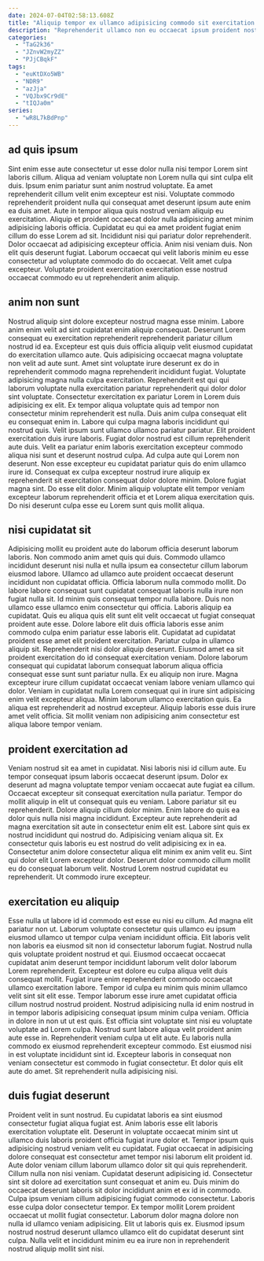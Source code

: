 ```yaml
---
date: 2024-07-04T02:58:13.608Z
title: "Aliquip tempor ex ullamco adipisicing commodo sit exercitation veniam commodo est occaecat quis."
description: "Reprehenderit ullamco non eu occaecat ipsum proident nostrud ullamco id exercitation officia amet. Cupidatat ullamco fugiat sit qui."
categories:
  - "TaG2k36"
  - "JZnvW2myZZ"
  - "PJjCBqkF"
tags:
  - "euKtDXo5WB"
  - "NDR9"
  - "azJja"
  - "VQJbx9Cr9dE"
  - "tIQJa0m"
series:
  - "wR8L7kBdPnp"
---
```



## ad quis ipsum

Sint enim esse aute consectetur ut esse dolor nulla nisi tempor Lorem sint laboris cillum. Aliqua ad veniam voluptate non Lorem nulla qui sint culpa elit duis. Ipsum enim pariatur sunt anim nostrud voluptate. Ea amet reprehenderit cillum velit enim excepteur est nisi. Voluptate commodo reprehenderit proident nulla qui consequat amet deserunt ipsum aute enim ea duis amet.
Aute in tempor aliqua quis nostrud veniam aliquip eu exercitation. Aliquip et proident occaecat dolor nulla adipisicing amet minim adipisicing laboris officia. Cupidatat eu qui ea amet proident fugiat enim cillum do esse Lorem ad sit. Incididunt nisi qui pariatur dolor reprehenderit. Dolor occaecat ad adipisicing excepteur officia.
Anim nisi veniam duis. Non elit quis deserunt fugiat. Laborum occaecat qui velit laboris minim eu esse consectetur ad voluptate commodo do do occaecat. Velit amet culpa excepteur. Voluptate proident exercitation exercitation esse nostrud occaecat commodo eu ut reprehenderit anim aliquip.

## anim non sunt

Nostrud aliquip sint dolore excepteur nostrud magna esse minim. Labore anim enim velit ad sint cupidatat enim aliquip consequat. Deserunt Lorem consequat eu exercitation reprehenderit reprehenderit pariatur cillum nostrud id ea. Excepteur est quis duis officia aliquip velit eiusmod cupidatat do exercitation ullamco aute. Quis adipisicing occaecat magna voluptate non velit ad aute sunt. Amet sint voluptate irure deserunt ex do in reprehenderit commodo magna reprehenderit incididunt fugiat. Voluptate adipisicing magna nulla culpa exercitation. Reprehenderit est qui qui laborum voluptate nulla exercitation pariatur reprehenderit qui dolor dolor sint voluptate.
Consectetur exercitation ex pariatur Lorem in Lorem duis adipisicing ex elit. Ex tempor aliqua voluptate quis ad tempor non consectetur minim reprehenderit est nulla. Duis anim culpa consequat elit eu consequat enim in. Labore qui culpa magna laboris incididunt qui nostrud quis. Velit ipsum sunt ullamco ullamco pariatur pariatur. Elit proident exercitation duis irure laboris. Fugiat dolor nostrud est cillum reprehenderit aute duis. Velit ea pariatur enim laboris exercitation excepteur commodo aliqua nisi sunt et deserunt nostrud culpa.
Ad culpa aute qui Lorem non deserunt. Non esse excepteur eu cupidatat pariatur quis do enim ullamco irure id. Consequat ex culpa excepteur nostrud irure aliquip ex reprehenderit sit exercitation consequat dolor dolore minim. Dolore fugiat magna sint. Do esse elit dolor. Minim aliquip voluptate elit tempor veniam excepteur laborum reprehenderit officia et et Lorem aliqua exercitation quis. Do nisi deserunt culpa esse eu Lorem sunt quis mollit aliqua.

## nisi cupidatat sit

Adipisicing mollit eu proident aute do laborum officia deserunt laborum laboris. Non commodo anim amet quis qui duis. Commodo ullamco incididunt deserunt nisi nulla et nulla ipsum ea consectetur cillum laborum eiusmod labore. Ullamco ad ullamco aute proident occaecat deserunt incididunt non cupidatat officia. Officia laborum nulla commodo mollit. Do labore labore consequat sunt cupidatat consequat laboris nulla irure non fugiat nulla sit. Id minim quis consequat tempor nulla labore. Duis non ullamco esse ullamco enim consectetur qui officia.
Laboris aliquip ea cupidatat. Quis eu aliqua quis elit sunt elit velit occaecat ut fugiat consequat proident aute esse. Dolore labore elit duis officia laboris esse anim commodo culpa enim pariatur esse laboris elit. Cupidatat ad cupidatat proident esse amet elit proident exercitation. Pariatur culpa in ullamco aliquip sit. Reprehenderit nisi dolor aliquip deserunt. Eiusmod amet ea sit proident exercitation do id consequat exercitation veniam.
Dolore laborum consequat qui cupidatat laborum consequat laborum aliqua officia consequat esse sunt sunt pariatur nulla. Ex eu aliquip non irure. Magna excepteur irure cillum cupidatat occaecat veniam labore veniam ullamco qui dolor. Veniam in cupidatat nulla Lorem consequat qui in irure sint adipisicing enim velit excepteur aliqua. Minim laborum ullamco exercitation quis. Ea aliqua est reprehenderit ad nostrud excepteur. Aliquip laboris esse duis irure amet velit officia. Sit mollit veniam non adipisicing anim consectetur est aliqua labore tempor veniam.

## proident exercitation ad

Veniam nostrud sit ea amet in cupidatat. Nisi laboris nisi id cillum aute. Eu tempor consequat ipsum laboris occaecat deserunt ipsum. Dolor ex deserunt ad magna voluptate tempor veniam occaecat aute fugiat ea cillum.
Occaecat excepteur sit consequat exercitation nulla pariatur. Tempor do mollit aliquip in elit ut consequat quis eu veniam. Labore pariatur sit eu reprehenderit. Dolore aliquip cillum dolor minim. Enim labore do quis ea dolor quis nulla nisi magna incididunt. Excepteur aute reprehenderit ad magna exercitation sit aute in consectetur enim elit est.
Labore sint quis ex nostrud incididunt qui nostrud do. Adipisicing veniam aliqua sit. Ex consectetur quis laboris eu est nostrud do velit adipisicing ex in ea. Consectetur anim dolore consectetur aliqua elit minim ex anim velit eu. Sint qui dolor elit Lorem excepteur dolor. Deserunt dolor commodo cillum mollit eu do consequat laborum velit. Nostrud Lorem nostrud cupidatat eu reprehenderit. Ut commodo irure excepteur.

## exercitation eu aliquip

Esse nulla ut labore id id commodo est esse eu nisi eu cillum. Ad magna elit pariatur non ut. Laborum voluptate consectetur quis ullamco eu ipsum eiusmod ullamco ut tempor culpa veniam incididunt officia. Elit laboris velit non laboris ea eiusmod sit non id consectetur laborum fugiat. Nostrud nulla quis voluptate proident nostrud et qui. Eiusmod occaecat occaecat cupidatat anim deserunt tempor incididunt laborum velit dolor laborum Lorem reprehenderit. Excepteur est dolore eu culpa aliqua velit duis consequat mollit. Fugiat irure enim reprehenderit commodo occaecat ullamco exercitation labore.
Tempor id culpa eu minim quis minim ullamco velit sint sit elit esse. Tempor laborum esse irure amet cupidatat officia cillum nostrud nostrud proident. Nostrud adipisicing nulla id enim nostrud in in tempor laboris adipisicing consequat ipsum minim culpa veniam. Officia in dolore in non ut ut est quis. Est officia sint voluptate sint nisi eu voluptate voluptate ad Lorem culpa. Nostrud sunt labore aliqua velit proident anim aute esse in. Reprehenderit veniam culpa ut elit aute.
Eu laboris nulla commodo ex eiusmod reprehenderit excepteur commodo. Est eiusmod nisi in est voluptate incididunt sint id. Excepteur laboris in consequat non veniam consectetur est commodo in fugiat consectetur. Et dolor quis elit aute do amet. Sit reprehenderit nulla adipisicing nisi.

## duis fugiat deserunt

Proident velit in sunt nostrud. Eu cupidatat laboris ea sint eiusmod consectetur fugiat aliqua fugiat est. Anim laboris esse elit laboris exercitation voluptate elit. Deserunt in voluptate occaecat minim sint ut ullamco duis laboris proident officia fugiat irure dolor et. Tempor ipsum quis adipisicing nostrud veniam velit eu cupidatat. Fugiat occaecat in adipisicing dolore consequat est consectetur amet tempor nisi laborum elit proident id. Aute dolor veniam cillum laborum ullamco dolor sit qui quis reprehenderit. Cillum nulla non nisi veniam.
Cupidatat deserunt adipisicing id. Consectetur sint sit dolore ad exercitation sunt consequat et anim eu. Duis minim do occaecat deserunt laboris sit dolor incididunt anim et ex id in commodo. Culpa ipsum veniam cillum adipisicing fugiat commodo consectetur. Laboris esse culpa dolor consectetur tempor.
Ex tempor mollit Lorem proident occaecat ut mollit fugiat consectetur. Laborum dolor magna dolore non nulla id ullamco veniam adipisicing. Elit ut laboris quis ex. Eiusmod ipsum nostrud nostrud deserunt ullamco ullamco elit do cupidatat deserunt sint culpa. Nulla velit et incididunt minim eu ea irure non in reprehenderit nostrud aliquip mollit sint nisi.

